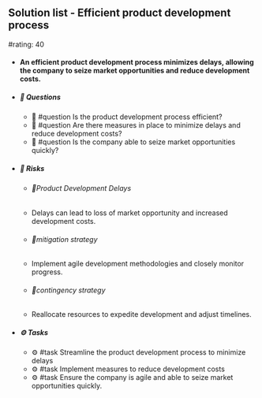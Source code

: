## Solution list - Efficient product development process
#rating: 40
- #### An efficient product development process minimizes delays, allowing the company to seize market opportunities and reduce development costs.
- ##### 💭 Questions
  - 💭 #question Is the product development process efficient?
  - 💭 #question Are there measures in place to minimize delays and reduce development costs?
  - 💭 #question Is the company able to seize market opportunities quickly?
- ##### 🚨 Risks
  - ###### 🚨Product Development Delays
  - Delays can lead to loss of market opportunity and increased development costs.
  - ###### 🚨mitigation strategy
  - Implement agile development methodologies and closely monitor progress.
  - ###### 🚨contingency strategy
  - Reallocate resources to expedite development and adjust timelines.
- ##### ⚙️ Tasks
  - ⚙️ #task Streamline the product development process to minimize delays
  - ⚙️ #task  Implement measures to reduce development costs
  - ⚙️ #task  Ensure the company is agile and able to seize market opportunities quickly.


